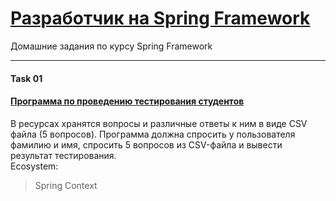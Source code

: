 # [Разработчик на Spring Framework](https://otus.ru/lessons/javaspring/)

Домашние задания по курсу Spring Framework

---
#### Task 01
#### [Программа по проведению тестирования студентов](ссылка)
В ресурсах хранятся вопросы и различные ответы к ним в виде CSV файла (5 вопросов). 
Программа должна спросить у пользователя фамилию и имя, спросить 5 вопросов из CSV-файла и вывести результат тестирования. <br>
Ecosystem:
> Spring Context

